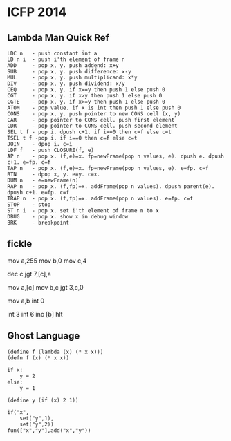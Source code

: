 ICFP 2014
=========

Lambda Man Quick Ref
--------------------

    LDC n   - push constant int a
    LD n i  - push i'th element of frame n
    ADD     - pop x, y. push addend: x+y
    SUB     - pop x, y. push difference: x-y
    MUL     - pop x, y. push multiplicand: x*y
    DIV     - pop x, y. push dividend: x/y
    CEQ     - pop x, y. if x==y then push 1 else push 0
    CGT     - pop x, y. if x>y then push 1 else push 0
    CGTE    - pop x, y. if x>=y then push 1 else push 0
    ATOM    - pop value. if x is int then push 1 else push 0
    CONS    - pop x, y. push pointer to new CONS cell (x, y)
    CAR     - pop pointer to CONS cell. push first element
    CDR     - pop pointer to CONS cell. push second element
    SEL t f - pop i. dpush c+1. if i==0 then c=f else c=t
    TSEL t f -pop i. if i==0 then c=f else c=t
    JOIN    - dpop i. c=i
    LDF f   - push CLOSURE(f, e)
    AP n    - pop x. (f,e)=x. fp=newFrame(pop n values, e). dpush e. dpush c+1. e=fp. c=f
    TAP n   - pop x. (f,e)=x. fp=newFrame(pop n values, e). e=fp. c=f
    RTN     - dpop x, y. e=y. c=x.
    DUM n   - e=newFrame(n)
    RAP n   - pop x. (f,fp)=x. addFrame(pop n values). dpush parent(e). dpush c+1. e=fp. c=f
    TRAP n  - pop x. (f,fp)=x. addFrame(pop n values). e=fp. c=f
    STOP    - stop
    ST n i  - pop x. set i'th element of frame n to x
    DBUG    - pop x. show x in debug window
    BRK     - breakpoint

fickle
------

mov a,255
mov b,0
mov c,4

dec c
jgt 7,[c],a

mov a,[c]
mov b,c
jgt 3,c,0

mov a,b
int 0

int 3
int 6
inc [b]
hlt

Ghost Language
--------------

    (define f (lambda (x) (* x x)))
    (defn f (x) (* x x))

    if x:
        y = 2
    else:
        y = 1

    (define y (if (x) 2 1))

    if("x",
        set("y",1),
        set("y",2))
    fun(["x","y"],add("x","y"))
